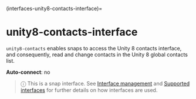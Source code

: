 (interfaces-unity8-contacts-interface)=
# unity8-contacts-interface

`unity8-contacts` enables snaps to access the Unity 8 contacts interface, and consequently, read and change contacts in the Unity 8 global contacts list.

**Auto-connect**: no

> ⓘ  This is a snap interface. See [Interface management](/) and [Supported interfaces](/interfaces/index) for further details on how interfaces are used.

